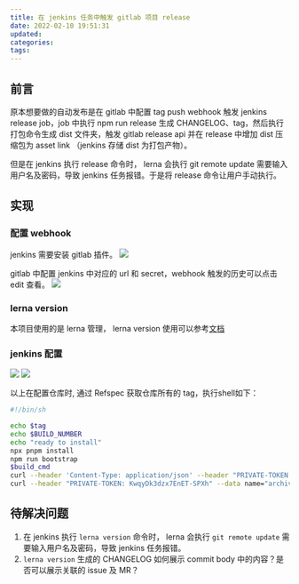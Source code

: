 ```yaml
---
title: 在 jenkins 任务中触发 gitlab 项目 release
date: 2022-02-10 19:51:31
updated:
categories:
tags:
---
```


## 前言

原本想要做的自动发布是在 gitlab 中配置 tag push webhook 触发 jenkins release job，job 中执行 npm run release 生成 CHANGELOG、tag，然后执行打包命令生成 dist 文件夹，触发 gitlab release api 并在 release 中增加 dist 压缩包为 asset link （jenkins 存储 dist 为打包产物）。

但是在 jenkins 执行 release 命令时， lerna 会执行 git remote update 需要输入用户名及密码，导致 jenkins 任务报错。于是将 release 命令让用户手动执行。


## 实现

### 配置 webhook

jenkins 需要安装 gitlab 插件。
![](/images/jenkins-gitlab.jpg)

gitlab 中配置 jenkins 中对应的 url 和 secret，webhook 触发的历史可以点击 edit 查看。
![](/images/gitlab-webhook.jpg)

### lerna version

本项目使用的是 lerna 管理， lerna version 使用可以参考[文档](/2022/02/10/lerna-version/)

### jenkins 配置

![](/images/jenkins-mf-release1.jpg)
![](/images/jenkins-mf-release2.jpg)

以上在配置仓库时, 通过 Refspec 获取仓库所有的 tag，执行shell如下：
```bash
#!/bin/sh

echo $tag
echo $BUILD_NUMBER
echo "ready to install"
npx pnpm install
npm run bootstrap
$build_cmd
curl --header 'Content-Type: application/json' --header "PRIVATE-TOKEN: KwqyDk3dzx7EnET-SPXh" --data '{ "name": "mf release", "tag_name": "'$tag'", "description": "released by jenkins" }' --request POST http://10.3.7.241/api/v4/projects/57/releases 
curl --header "PRIVATE-TOKEN: KwqyDk3dzx7EnET-SPXh" --data name="archive.zip" --data url="http://10.3.7.241:8984/job/fe-release-mf/"$BUILD_NUMBER"/artifact/*zip*/archive.zip" --request POST http://10.3.7.241/api/v4/projects/57/releases/v3.1.0/assets/links
```

## 待解决问题

1. 在 jenkins 执行 `lerna version` 命令时， lerna 会执行 `git remote update` 需要输入用户名及密码，导致 jenkins 任务报错。
2. `lerna version` 生成的 CHANGELOG 如何展示 commit body 中的内容？是否可以展示关联的 issue 及 MR？
